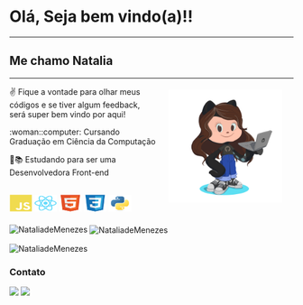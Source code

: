 # Olá, Seja bem vindo(a)!!
***
## Me chamo Natalia
***


<img align="right" width="40%" src="img/octocat-1.png"  hspace="20" vspace="5" alt="Meu avatar com um computador na mão">
<p> ✌️ Fique a vontade para olhar meus códigos e se tiver algum feedback, será super bem vindo por aqui!</p>
<p> :woman::computer: Cursando Graduação em Ciência da Computação</p>
<p> 🚀📚 Estudando para ser uma Desenvolvedora Front-end</p>


<div style="display: inline_block"><br>
  <img align="center" alt="Natalia-Js" height="30" width="40" src="https://raw.githubusercontent.com/devicons/devicon/master/icons/javascript/javascript-plain.svg">
  <img align="center" alt="Natalia-React" height="30" width="40" src="https://raw.githubusercontent.com/devicons/devicon/master/icons/react/react-original.svg">
  <img align="center" alt="Natalia-HTML" height="30" width="40" src="https://raw.githubusercontent.com/devicons/devicon/master/icons/html5/html5-original.svg">
  <img align="center" alt="Natalia-CSS" height="30" width="40" src="https://raw.githubusercontent.com/devicons/devicon/master/icons/css3/css3-original.svg">
  <img align="center" alt="Natalia-Python" height="30" width="40" src="https://raw.githubusercontent.com/devicons/devicon/master/icons/python/python-original.svg">
</div>
  
  ###
 
<p><img align="left" src="https://github-readme-stats.vercel.app/api/top-langs?username=NataliadeMenezes&show_icons=true&locale=en&layout=compact" alt="NataliadeMenezes" /></p>


<p>&nbsp;<img align="center" src="https://github-readme-stats.vercel.app/api?username=NataliadeMenezes&show_icons=true&locale=en" alt="NataliadeMenezes" /></p>


<p><img align="center" src="https://github-readme-streak-stats.herokuapp.com/?user=NataliadeMenezes&" alt="NataliadeMenezes" /></p>


 ### Contato
<div> 
  <a href = "mailto:nataliademenezes98@gmail.com"><img src="https://img.shields.io/badge/-Gmail-%23333?style=for-the-badge&logo=gmail&logoColor=white" target="_blank"></a>
  <a href="https://www.linkedin.com/in/nataliademenezes/" target="_blank"><img src="https://img.shields.io/badge/-LinkedIn-%230077B5?style=for-the-badge&logo=linkedin&logoColor=white" target="_blank"></a> 
</div>
